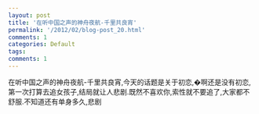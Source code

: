 ```yaml
---
layout: post
title: '在听中国之声的神舟夜航-千里共良宵'
permalink: '/2012/02/blog-post_20.html'
comments: 1
categories: Default
tags: 
comments: 1
---
```

在听中国之声的神舟夜航-千里共良宵,今天的话题是关于初恋,<a href="http://2.bp.blogspot.com/-0GlN4Cb5rLs/T0J6wyS6t2I/AAAAAAAAB4Y/F8Q-OodSP_Y/s1600/364-767355.gif"><img alt="" border="0" id="BLOGGER_PHOTO_ID_5711262256012638050" src="http://2.bp.blogspot.com/-0GlN4Cb5rLs/T0J6wyS6t2I/AAAAAAAAB4Y/F8Q-OodSP_Y/s320/364-767355.gif"/></a>�啊还是没有初恋,第一次打算去追女孩子,结局就让人悲剧.既然不喜欢你,索性就不要追了,大家都不舒服.不知道还有单身多久,<a href="http://2.bp.blogspot.com/-tkCcGxqPvBs/T0J6xF89xAI/AAAAAAAAB4k/9dABJC7XNkk/s1600/1E3-768117.gif"><img alt="" border="0" id="BLOGGER_PHOTO_ID_5711262261289272322" src="http://2.bp.blogspot.com/-tkCcGxqPvBs/T0J6xF89xAI/AAAAAAAAB4k/9dABJC7XNkk/s320/1E3-768117.gif"/></a>悲剧